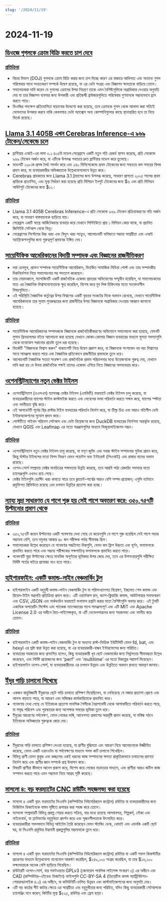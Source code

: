 ```yaml
---
slug: '/2024/11/19'
---
```


# 2024-11-19

## [ডিওজে গুগলকে ক্রোম বিক্রি করতে চাপ দেবে](https://www.bloomberg.com/news/articles/2024-11-18/doj-will-push-google-to-sell-off-chrome-to-break-search-monopoly)

### [প্রতিক্রিয়া](https://news.ycombinator.com/item?id=42177767)

- বিচার বিভাগ (DOJ) গুগলকে ক্রোম বিক্রি করার জন্য চাপ দিচ্ছে কারণ এর বাজারে আধিপত্য এবং অন্যান্য গুগল পরিষেবার সাথে সংহতকরণ সম্পর্কে উদ্বেগ রয়েছে, যা এর ডেটা সংগ্রহ এবং বিজ্ঞাপন ক্ষমতাকে বাড়িয়ে তোলে।
- সমালোচকরা দাবি করেন যে গুগলের ক্রোমের উপর নিয়ন্ত্রণ তাকে এমন বৈশিষ্ট্যগুলিকে অগ্রাধিকার দেওয়ার অনুমতি দেয় যা তার বিজ্ঞাপন ব্যবসার জন্য উপকারী এবং প্রতিদ্বন্দ্বী ব্রাউজারগুলিতে পরিষেবার গুণমানকে সম্ভাব্যভাবে হ্রাস করতে পারে।
- ডিওজির পদক্ষেপ প্রতিযোগিতা বাড়ানোর উদ্দেশ্যে করা হয়েছে, তবে ক্রোমকে গুগল থেকে আলাদা করা সত্যিই ভোক্তাদের উপকার করবে নাকি কেবলমাত্র ডেটা অ্যাক্সেস অন্য কোম্পানিগুলোর কাছে স্থানান্তরিত হবে তা নিয়ে বিতর্ক রয়েছে।

## [Llama 3.1 405B এখন Cerebras Inference-এ ৯৬৯ টোকেন/সেকেন্ডে চলে](https://cerebras.ai/blog/llama-405b-inference)

- ফ্রন্টিয়ার এআই-এর লামা ৩.১ ৪০৫বি মডেল সেরেব্রাসে একটি নতুন গতি রেকর্ড স্থাপন করেছে, প্রতি সেকেন্ডে ৯৬৯ টোকেন অর্জন করে, যা এটিকে উপলব্ধ সবচেয়ে দ্রুত ফ্রন্টিয়ার মডেল করে তুলেছে।
- মডেলটি ১২৮কে প্রসঙ্গ দৈর্ঘ্য সমর্থন করে এবং ২৪০ মিলিসেকেন্ডে প্রথম টোকেনের জন্য সবচেয়ে কম সময়ের বিলম্ব প্রদান করে, যা ব্যবহারকারীর অভিজ্ঞতাকে উল্লেখযোগ্যভাবে উন্নত করে।
- Cerebras গ্রাহকদের জন্য Llama 3.1 ট্রায়ালের জন্য উপলব্ধ করেছে, সাধারণ প্রাপ্যতা ২০২৫ সালের প্রথম প্রান্তিকে প্রত্যাশিত, এবং মূল্য নির্ধারণ করা হয়েছে প্রতি মিলিয়ন ইনপুট টোকেনের জন্য $৬ এবং প্রতি মিলিয়ন আউটপুট টোকেনের জন্য $১২।

### [প্রতিক্রিয়া](https://news.ycombinator.com/item?id=42178761)

- Llama 3.1 405B Cerebras Inference-এ প্রতি সেকেন্ডে ৯৬৯ টোকেন প্রক্রিয়াকরণের গতি অর্জন করে, যা সাধারণ বাস্তবায়নকে ছাড়িয়ে যায়।
- সেরেব্রাস একটি স্বতন্ত্র আর্কিটেকচার ব্যবহার করে যেখানে সিপিইউতে প্রায় ১ মিলিয়ন কোর থাকে, যা প্রচলিত জিপিইউ সেটআপ থেকে ভিন্ন।
- সেরেব্রাসের সিস্টেমের উচ্চ খরচ এবং বিদ্যুৎ খরচ সত্ত্বেও, আলোচনাটি ভবিষ্যতে সম্ভাব্য সাশ্রয়ীতা এবং এআই অ্যাপ্লিকেশনগুলির জন্য গুরুত্বপূর্ণ প্রভাবের ইঙ্গিত দেয়।

## [সায়েন্টিফিক আমেরিকানের বিদায়ী সম্পাদক এবং বিজ্ঞানের রাজনীতিকরণ](https://reason.com/2024/11/18/how-scientific-americans-departing-editor-helped-degrade-science/)

- লরা হেলমুথ, প্রাক্তন সম্পাদক সায়েন্টিফিক আমেরিকান, বিতর্কিত সামাজিক মিডিয়া পোস্ট এবং তার সম্পাদকীয় দিকনির্দেশনা নিয়ে সমালোচনার পর পদত্যাগ করেছেন।
- তার মেয়াদকালে, ম্যাগাজিনটি একটি রাজনৈতিক এজেন্ডা প্রচারের অভিযোগের সম্মুখীন হয়েছিল, যা সমালোচকদের মতে এর বৈজ্ঞানিক বিশ্বাসযোগ্যতাকে ক্ষুণ্ণ করেছিল, বিশেষ করে যুব লিঙ্গ চিকিৎসার মতো সংবেদনশীল বিষয়গুলিতে।
- এই পরিস্থিতি বৈজ্ঞানিক কর্তৃত্বের উপর বিশ্বাসের একটি বৃহত্তর সংকটের দিকে অবদান রেখেছে, যেখানে সায়েন্টিফিক আমেরিকানকে তার সুনাম পুনরুদ্ধারের জন্য রাজনীতির উপর বিজ্ঞানকে অগ্রাধিকার দেওয়ার আহ্বান জানানো হয়েছে।

### [প্রতিক্রিয়া](https://news.ycombinator.com/item?id=42177619)

- সায়েন্টিফিক আমেরিকানের সম্পাদককে বিজ্ঞানকে রাজনৈতিকীকরণের অভিযোগে সমালোচনা করা হয়েছে, যেমনটি সুসান গ্রিনহালঘের বইয়ে আলোচনা করা হয়েছে যেখানে কোকা-কোলার বিজ্ঞান ব্যবহারের মাধ্যমে স্থূলতা সমস্যাগুলি থেকে মনোযোগ সরানোর প্রচেষ্টা তুলে ধরা হয়েছে।
- বিতর্কটি "বিজ্ঞানকে বিশ্বাস করুন" বাক্যাংশটি নিয়ে উদ্বেগ প্রকাশ করে, যা বিজ্ঞানকে সংশয়বাদ নয় বরং বিশ্বাসের সাথে সামঞ্জস্য করতে পারে এবং বৈজ্ঞানিক প্রতিবেদনে রাজনীতির প্রভাবকে তুলে ধরে।
- আলোচনাটি বৈজ্ঞানিক সততা সংরক্ষণ এবং রাজনৈতিক প্রভাব পরিচালনার মধ্যে উত্তেজনাকে গুরুত্ব দেয়, যেখানে দাবি করা হয় যে উভয় রাজনৈতিক পক্ষই তাদের এজেন্ডা এগিয়ে নিতে বিজ্ঞানের অপব্যবহার করে।

## [ওপেনস্ট্রিটম্যাপের নতুন ভেক্টর টাইলস](https://tech.marksblogg.com/osm-mvt-vector-tiles.html)

- ওপেনস্ট্রিটম্যাপ (ওএসএম) ম্যাপবক্স ভেক্টর টাইলস (এমভিটি) ফরম্যাটে ভেক্টর টাইলস চালু করেছে, যা ব্যবহারকারীদের ম্যাপের স্টাইল কাস্টমাইজ করতে এবং লেবেলের ভাষা পরিবর্তন করতে সক্ষম করে, ম্যাপের স্পষ্টতা এবং নমনীয়তা বৃদ্ধি করে।
- এই আপডেটটি পূর্বের স্থির রাস্টার টাইল ব্যবহারের পরিবর্তন নির্দেশ করে, যা তীক্ষ্ণ চিত্র এবং আরও গতিশীল ডেটা ইন্টারঅ্যাকশনের সুযোগ প্রদান করে।
- পোস্টটিতে পাইথন পরিবেশ সেটআপ এবং ডেটা বিশ্লেষণের জন্য DuckDB ব্যবহারের নির্দেশনা অন্তর্ভুক্ত রয়েছে, যেখানে QGIS এবং Leafmap এর মতো সরঞ্জামগুলির মাধ্যমে ভিজুয়ালাইজেশন সম্ভব।

### [প্রতিক্রিয়া](https://news.ycombinator.com/item?id=42182519)

- ওপেনস্ট্রিটম্যাপ নতুন ভেক্টর টাইলস চালু করেছে, যা মসৃণ জুমিং এবং সহজ স্টাইল সম্পাদনার সুবিধা প্রদান করে, কিন্তু র্যাস্টার টাইলসের মতো বিশদ বিবরণ যেমন পয়েন্টস অফ ইন্টারেস্ট (পিওআই) এবং রাস্তার নামের অভাব রয়েছে।
- ওপেন-সোর্স সম্প্রদায় ভেক্টর মানচিত্রের সক্ষমতায় উন্নতি করেছে, তবে আরবি পাঠ্য রেন্ডারিং সমস্যার মতো চ্যালেঞ্জগুলি এখনও রয়ে গেছে।
- ভেক্টর টাইলগুলি হোস্টিং খরচ কমাতে পারে তবে ক্লায়েন্ট-পার্শ্বের আরও বেশি সম্পদ প্রয়োজন; এগুলি বর্তমানে প্রযুক্তিগত প্রিভিউতে রয়েছে এবং চলমান উন্নতির প্রত্যাশা করা হচ্ছে।

## [ন্যায্য মুদ্রা সাধারণত যে পাশে শুরু হয় সেই পাশে অবতরণ করে: ৩৫০,৭৫৭টি উল্টানোর প্রমাণ থেকে](https://www.researchgate.net/publication/374700857_Fair_coins_tend_to_land_on_the_same_side_they_started_Evidence_from_350757_flips)

### [প্রতিক্রিয়া](https://news.ycombinator.com/item?id=42181345)

- ৩৫০,৭৫৭টি কয়েন উল্টানোর একটি গবেষণায় দেখা গেছে যে কয়েনগুলি যে পাশে শুরু হয়েছিল সেই পাশে পড়ার সম্ভাবনা বেশি, তবে নমুনার আকার ৪৮ জন পরীক্ষক পর্যন্ত সীমাবদ্ধ ছিল।
- সমালোচকরা উল্লেখ করেছেন যে গবেষণার পদ্ধতিগত দিকগুলি, যেমন কম ফ্লিপ উচ্চতা এবং ঘূর্ণন, ফলাফলকে প্রভাবিত করতে পারে এবং সম্ভাব্য পরীক্ষকের পক্ষপাতিত্ব ফলাফলকে প্রভাবিত করতে পারে।
- গবেষণাটি মুদ্রা উল্টানোর ক্ষেত্রে মানবিক অপূর্ণতার ভূমিকার উপর জোর দেয়, তবে এর উপসংহারগুলি পরীক্ষিত নির্দিষ্ট শর্তের বাইরে প্রযোজ্য নাও হতে পারে।

## [হাইপারফাইন: একটি কমান্ড-লাইন বেঞ্চমার্কিং টুল](https://github.com/sharkdp/hyperfine)

- হাইপারফাইন একটি বহুমুখী কমান্ড-লাইন বেঞ্চমার্কিং টুল যা পরিসংখ্যানগত বিশ্লেষণ, ইচ্ছামত শেল কমান্ড এবং রিয়েল-টাইম অগ্রগতি প্রতিক্রিয়া প্রদান করে। এটি ওয়ার্মআপ রান, ক্যাশ-ক্লিয়ারিং কমান্ড, আউটলায়ার সনাক্তকরণ এবং CSV, JSON এবং মার্কডাউন ফরম্যাটে ফলাফল রপ্তানি করার মতো বৈশিষ্ট্যগুলি অফার করে। এই টুলটি একাধিক অপারেটিং সিস্টেম এবং প্যাকেজ ম্যানেজারের সাথে সামঞ্জস্যপূর্ণ এবং এটি MIT এবং Apache License 2.0 এর অধীনে দ্বৈত-লাইসেন্সকৃত, যা এটি ডেভেলপারদের জন্য সহজলভ্য এবং নমনীয় করে তোলে।

### [প্রতিক্রিয়া](https://news.ycombinator.com/item?id=42177462)

- হাইপারফাইন একটি কমান্ড-লাইন বেঞ্চমার্কিং টুল যা অন্যান্য রাস্ট-ভিত্তিক ইউটিলিটি যেমন fd, bat, এবং hexyl এর স্রষ্টা দ্বারা উন্নত করা হয়েছে, যা এর ব্যবহারকারী-বান্ধব ইন্টারফেসের জন্য পরিচিত।
- ব্যবহারের সহজতার জন্য প্রশংসিত হলেও, কিছু ব্যবহারকারী খুব ছোট বেঞ্চমার্কের জন্য নির্ভুলতার সীমাবদ্ধতা উল্লেখ করেছেন, এবং নির্দিষ্ট প্রয়োজনের জন্য 'perf' এবং 'multitime' এর মতো বিকল্পের পরামর্শ দিয়েছেন।
- হাইপারফাইন ওপেন-সোর্স, যা ব্যবহারকারীদের এর চলমান উন্নয়ন এবং উন্নতিতে অবদান রাখতে আমন্ত্রণ জানায়।

## [ইঁদুর গাড়ি চালানো শিখেছে](https://theconversation.com/im-a-neuroscientist-who-taught-rats-to-drive-their-joy-suggests-how-anticipating-fun-can-enrich-human-life-239029)

- একজন স্নায়ুবিজ্ঞানী ইঁদুরদের ছোট গাড়ি চালাতে প্রশিক্ষণ দিয়েছিলেন, যা দেখিয়েছে যে মজার প্রত্যাশা প্রেরণা এবং আনন্দ বাড়াতে পারে, যা আচরণ এবং মস্তিষ্কের কার্যকারিতাকে প্রভাবিত করে।
- গবেষণায় দেখা গেছে যে ইতিবাচক প্রত্যাশা মানসিক শৈলীকে নৈরাশ্যবাদী থেকে আশাবাদীতে পরিবর্তন করতে পারে, যা সমৃদ্ধ পরিবেশ এবং পুরস্কারের জন্য অপেক্ষার সময়ের ভূমিকা তুলে ধরে।
- ইঁদুরের আচরণের পর্যবেক্ষণ, যেমন লেজের ভঙ্গি, আবেগগত প্রকাশের অন্তর্দৃষ্টি প্রদান করেছে, যা মস্তিষ্ক গঠনে ইতিবাচক অভিজ্ঞতার গুরুত্বকে জোর দেয়।

### [প্রতিক্রিয়া](https://news.ycombinator.com/item?id=42179774)

- ইঁদুরদের গাড়ি চালাতে প্রশিক্ষণ দেওয়া হয়েছে, যা প্রাণীর বুদ্ধিমত্তা এবং আচরণ নিয়ে আলোচনাকে উজ্জীবিত করেছে, যেমন একটি ওরাংওটাং যা পর্যবেক্ষণের মাধ্যমে গলফ কার্ট চালানো শিখেছিল।
- বিভিন্ন প্রাণী যেমন কুকুর এবং কচ্ছপের একই ধরনের কাজ সম্পাদনের ক্ষমতা প্রাকৃতিকভাবে চলাচলের প্রবণতা নির্দেশ করে এবং প্রাণীর জ্ঞান সম্পর্কে প্রশ্ন উত্থাপন করে।
- বিষয়টি প্রাণীরা কীভাবে আবেগ প্রকাশ করে, বিশেষ করে লেজের নড়াচড়ার মাধ্যমে, এবং প্রাণীরা আরও জটিল কাজ সম্পাদন করতে পারে এমন সম্ভাবনা নিয়ে আগ্রহ সৃষ্টি করেছে।

## [মাসলো ৪: বড় ফরম্যাটের CNC রাউটিং সহজলভ্য করা হয়েছে](https://www.maslowcnc.com)

- মাসলো ৪ একটি বৃহৎ ফরম্যাটের সিএনসি (কম্পিউটার নিউমেরিক্যাল কন্ট্রোল) রাউটার যা ব্যবহারকারীদের জন্য ডিজিটাল ডিজাইনকে বাস্তব সৃষ্টিতে রূপান্তর করা সহজ করে তোলে।
- ম্যাসলো সম্প্রদায়টি বিভিন্ন প্রকল্প শেয়ার করতে সক্রিয়, যার মধ্যে রয়েছে আসবাবপত্র, শিল্পকর্ম, নৌকা এবং সাইনবোর্ড, যা প্ল্যাটফর্মের বহুমুখিতা প্রদর্শন করে এবং সৃজনশীলতাকে উৎসাহিত করে।
- ব্যবহারকারীরা সফলভাবে বিভিন্ন আইটেম তৈরি করেছেন যেমন স্ট্যান্ডিং ডেস্ক, খোদাই এবং এমনকি একটি ছোট ঘর, যা সিএনসি প্রযুক্তির উদ্ভাবনী প্রকল্পগুলির সম্ভাবনাকে তুলে ধরে।

### [প্রতিক্রিয়া](https://news.ycombinator.com/item?id=42179467)

- মাসলো ৪ একটি বৃহৎ ফরম্যাটের সিএনসি (কম্পিউটার নিউমেরিক্যাল কন্ট্রোল) রাউটার যা একটি সফল কিকস্টার্টার প্রচারণার মাধ্যমে উল্লেখযোগ্য মনোযোগ আকর্ষণ করেছিল, $২৪৯,০০০ সংগ্রহ করেছিল, যা তার $১৬,০০০ লক্ষ্যমাত্রাকে অনেক বেশি ছাড়িয়ে গিয়েছিল।
- রাউটারটি ওপেন-সোর্স, যার সফটওয়্যার GPLv3 (জেনারেল পাবলিক লাইসেন্স সংস্করণ ৩) এর অধীনে এবং CAD (কম্পিউটার-এইডেড ডিজাইন) ফাইলগুলি CC-BY-SA 4 (ক্রিয়েটিভ কমন্স অ্যাট্রিবিউশন-শেয়ারঅ্যালাইক ৪.০) এর অধীনে, যা কমিউনিটি-চালিত উন্নয়ন এবং কাস্টমাইজেশনের জন্য অনুমতি দেয়।
- এটি বড় কাঠের শীট কাটার ক্ষেত্রে এর সাশ্রয়ীতা এবং বহুমুখীতার জন্য পরিচিত, যদিও কিছু ব্যবহারকারী সেটআপকে চ্যালেঞ্জিং মনে করেন; কিটটির মূল্য $৫২৫, রাউটার এবং ফ্রেম ছাড়া।

<head>
  <meta property="og:title" content="ডিওজে গুগলকে ক্রোম বিক্রি করতে চাপ দেবে" />
  <meta property="og:type" content="website" />
  <meta property="og:image" content="https://og.cho.sh/api/og/?title=%E0%A6%A1%E0%A6%BF%E0%A6%93%E0%A6%9C%E0%A7%87%20%E0%A6%97%E0%A7%81%E0%A6%97%E0%A6%B2%E0%A6%95%E0%A7%87%20%E0%A6%95%E0%A7%8D%E0%A6%B0%E0%A7%8B%E0%A6%AE%20%E0%A6%AC%E0%A6%BF%E0%A6%95%E0%A7%8D%E0%A6%B0%E0%A6%BF%20%E0%A6%95%E0%A6%B0%E0%A6%A4%E0%A7%87%20%E0%A6%9A%E0%A6%BE%E0%A6%AA%20%E0%A6%A6%E0%A7%87%E0%A6%AC%E0%A7%87&subheading=%E0%A6%AE%E0%A6%99%E0%A7%8D%E0%A6%97%E0%A6%B2%E0%A6%AC%E0%A6%BE%E0%A6%B0%2C%20%E0%A7%A7%E0%A7%AF%20%E0%A6%A8%E0%A6%AD%E0%A7%87%E0%A6%AE%E0%A7%8D%E0%A6%AC%E0%A6%B0%2C%20%E0%A7%A8%E0%A7%A6%E0%A7%A8%E0%A7%AA%3A%20%E0%A6%B9%E0%A7%8D%E0%A6%AF%E0%A6%BE%E0%A6%95%E0%A6%BE%E0%A6%B0%20%E0%A6%A8%E0%A6%BF%E0%A6%89%E0%A6%9C%20%E0%A6%B8%E0%A6%BE%E0%A6%B0%E0%A6%B8%E0%A6%82%E0%A6%95%E0%A7%8D%E0%A6%B7%E0%A7%87%E0%A6%AA" />
</head>
